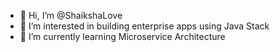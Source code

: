 - 👋 Hi, I’m @ShaikshaLove
- 👀 I’m interested in building enterprise apps using Java Stack
- 🌱 I’m currently learning Microservice Architecture 

<!---
ShaikshaLove/ShaikshaLove is a ✨ special ✨ repository because its `README.md` (this file) appears on your GitHub profile.
You can click the Preview link to take a look at your changes.
--->
